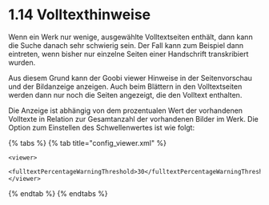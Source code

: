 # 1.14 Volltexthinweise

Wenn ein Werk nur wenige, ausgewählte Volltextseiten enthält, dann kann die Suche danach sehr schwierig sein. Der Fall kann zum Beispiel dann eintreten, wenn bisher nur einzelne Seiten einer Handschrift transkribiert wurden.

Aus diesem Grund kann der Goobi viewer Hinweise in der Seitenvorschau und der Bildanzeige anzeigen. Auch beim Blättern in den Volltextseiten werden dann nur noch die Seiten angezeigt, die den Volltext enthalten.

Die Anzeige ist abhängig von dem prozentualen Wert der vorhandenen Volltexte in Relation zur Gesamtanzahl der vorhandenen Bilder im Werk. Die Option zum Einstellen des Schwellenwertes ist wie folgt:

{% tabs %}
{% tab title="config\_viewer.xml" %}
```markup
<viewer>
    <fulltextPercentageWarningThreshold>30</fulltextPercentageWarningThreshold>
</viewer>
```
{% endtab %}
{% endtabs %}



